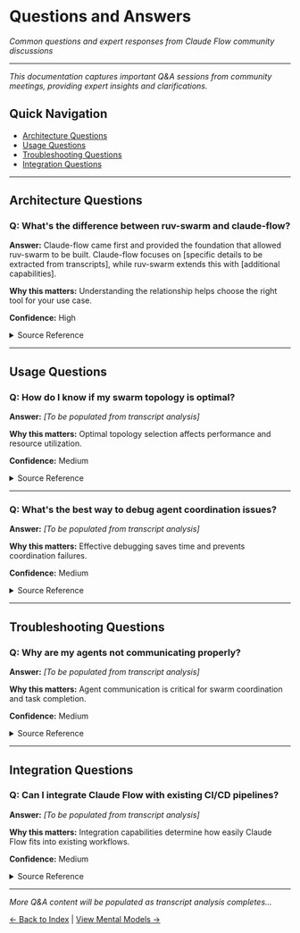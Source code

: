 # Questions and Answers

*Common questions and expert responses from Claude Flow community discussions*

---

*This documentation captures important Q&A sessions from community meetings, providing expert insights and clarifications.*

## Quick Navigation
- [Architecture Questions](#architecture-questions)
- [Usage Questions](#usage-questions)
- [Troubleshooting Questions](#troubleshooting-questions)
- [Integration Questions](#integration-questions)

---

## Architecture Questions

### Q: What's the difference between ruv-swarm and claude-flow?

**Answer:** Claude-flow came first and provided the foundation that allowed ruv-swarm to be built. Claude-flow focuses on [specific details to be extracted from transcripts], while ruv-swarm extends this with [additional capabilities].

**Why this matters:** Understanding the relationship helps choose the right tool for your use case.

**Confidence:** High

<details>
<summary>Source Reference</summary>

> "What's the difference between ruv-swarm and claude-flow? claude-flow came first, and allowed ruv-swarm to be built..."

Source: `spec.md:61-62`
</details>

---

## Usage Questions

### Q: How do I know if my swarm topology is optimal?

**Answer:** *[To be populated from transcript analysis]*

**Why this matters:** Optimal topology selection affects performance and resource utilization.

**Confidence:** Medium

<details>
<summary>Source Reference</summary>

*[To be populated from transcript analysis]*

Source: `[pending_analysis]`
</details>

---

### Q: What's the best way to debug agent coordination issues?

**Answer:** *[To be populated from transcript analysis]*

**Why this matters:** Effective debugging saves time and prevents coordination failures.

**Confidence:** Medium

<details>
<summary>Source Reference</summary>

*[To be populated from transcript analysis]*

Source: `[pending_analysis]`
</details>

---

## Troubleshooting Questions

### Q: Why are my agents not communicating properly?

**Answer:** *[To be populated from transcript analysis]*

**Why this matters:** Agent communication is critical for swarm coordination and task completion.

**Confidence:** Medium

<details>
<summary>Source Reference</summary>

*[To be populated from transcript analysis]*

Source: `[pending_analysis]`
</details>

---

## Integration Questions

### Q: Can I integrate Claude Flow with existing CI/CD pipelines?

**Answer:** *[To be populated from transcript analysis]*

**Why this matters:** Integration capabilities determine how easily Claude Flow fits into existing workflows.

**Confidence:** Medium

<details>
<summary>Source Reference</summary>

*[To be populated from transcript analysis]*

Source: `[pending_analysis]`
</details>

---

*More Q&A content will be populated as transcript analysis completes...*

[← Back to Index](index.md) | [View Mental Models →](mental-models.md)